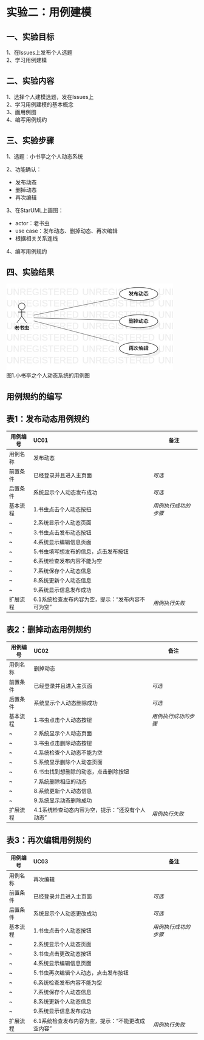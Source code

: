 # 实验二：用例建模

## 一、实验目标
 
1、在Issues上发布个人选题    
2、学习用例建模    

## 二、实验内容

1、选择个人建模选题，发在Issues上  
2、学习用例建模的基本概念  
3、画用例图  
4、编写用例规约

## 三、实验步骤

1、选题：小书亭之个人动态系统  

2、功能确认：  
- 发布动态  
- 删掉动态  
- 再次编辑  

3、在StarUML上画图：    
- actor：老书虫
- use case：发布动态、删掉动态、再次编辑  
- 根据相关关系连线    

4、编写用例规约

## 四、实验结果

![用例图](./Lab2_UseCaseDiagram.jpg)  
图1.小书亭之个人动态系统的用例图

## 用例规约的编写

## 表1：发布动态用例规约  

用例编号  | UC01 | 备注  
-|:-|-  
用例名称  | 发布动态  |   
前置条件  | 已经登录并且进入主页面    | *可选*   
后置条件  | 系统显示个人动态发布成功     | *可选*   
基本流程  | 1.书虫点击个人动态按扭  |*用例执行成功的步骤*    
~| 2.系统显示个人动态页面  |
~| 3.书虫点击发布动态按钮 |   
~| 4.系统显示编辑信息页面 |   
~| 5.书虫填写想发布的信息，点击发布按钮  |   
~| 6.系统检查发布内容不能为空  |   
~| 7.系统保存个人动态信息  |
~| 8.系统更新个人动态信息  |
~| 9.系统显示信息发布成功  |  
扩展流程  | 6.1系统检查发布内容为空，提示：“发布内容不可为空”  |*用例执行失败*    

## 表2：删掉动态用例规约  

用例编号  | UC02 | 备注  
-|:-|-  
用例名称  | 删掉动态  |   
前置条件  | 已经登录并且进入主页面    | *可选*   
后置条件  | 系统显示个人动态删除成功    | *可选*   
基本流程  | 1.书虫点击个人动态按钮  |*用例执行成功的步骤*    
~| 2.系统显示个人动态页面  |
~| 3.书虫点击删除动态按钮 |
~| 4.系统检查个人动态不能为空 |
~| 5.系统显示删除个人动态页面 |   
~| 6.书虫找到想删除的动态，点击删除按钮  | 
~| 7.系统删除相应的动态  |  
~| 8.系统更新个人动态信息  |  
~| 9.系统显示动态删除成功  |  
扩展流程  | 4.1系统检查动态内容为空，提示：“还没有个人动态”  |*用例执行失败*    

## 表3：再次编辑用例规约  

用例编号  | UC03 | 备注  
-|:-|-  
用例名称  | 再次编辑  |   
前置条件  | 已经登录并且进入主页面    | *可选*   
后置条件  | 系统显示个人动态更改成功     | *可选*   
基本流程  | 1.书虫点击个人动态按钮  |*用例执行成功的步骤*    
~| 2.系统显示个人动态页面  |
~| 3.书虫点击更改动态按钮 |   
~| 4.系统显示编辑信息页面 |   
~| 5.书虫再次编辑个人动态，点击发布按钮  |   
~| 6.系统检查发布内容不能为空  |   
~| 7.系统保存个人动态信息  |
~| 8.系统更新个人动态信息  |
~| 9.系统显示信息发布成功  |  
扩展流程  | 6.1系统检查发布内容为空，提示：“不能更改成空内容”  |*用例执行失败*    
